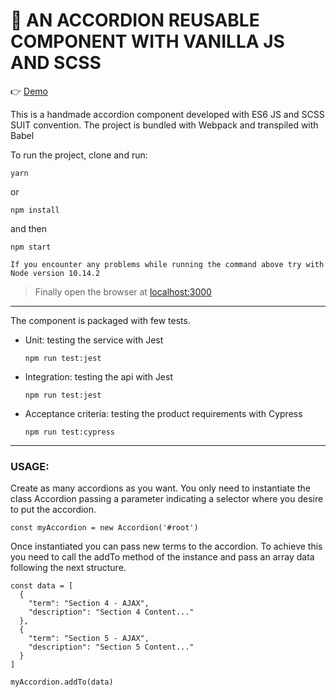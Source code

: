 # 📙 AN ACCORDION REUSABLE COMPONENT WITH VANILLA JS AND SCSS

👉 [Demo](https://ivanmlaborda.github.io/vanilla-js-accordion/)

This is a handmade accordion component developed with ES6 JS and SCSS SUIT convention.
The project is bundled with Webpack and transpiled with Babel

To run the project, clone and run:

```
yarn
```
or
````
npm install
````
and then

```
npm start
```
`If you encounter any problems while running the command above try with Node version 10.14.2`

> Finally open the browser at [localhost:3000](http://localhost:3000)

---

The component is packaged with few tests.
  - Unit: testing the service with Jest
    ```
    npm run test:jest
    ```


  - Integration: testing the api with Jest
    ```
    npm run test:jest
    ```

  - Acceptance criteria: testing the product requirements with Cypress
    ```
    npm run test:cypress
    ```

---

### USAGE:

Create as many accordions as you want.
You only need to instantiate the class Accordion passing a parameter indicating a selector where you desire to put the accordion.
```
const myAccordion = new Accordion('#root')
```

Once instantiated you can pass new terms to the accordion. To achieve this you need to call the addTo method of the instance and pass an array data following the next structure.
```
const data = [
  {
    "term": "Section 4 - AJAX",
    "description": "Section 4 Content..."
  },
  {
    "term": "Section 5 - AJAX",
    "description": "Section 5 Content..."
  }
]

myAccordion.addTo(data)
```

